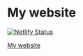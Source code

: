 # My website

[![Netlify Status](https://api.netlify.com/api/v1/badges/63d29d59-3703-4c59-9b56-545f4a5cd1f6/deploy-status)](https://app.netlify.com/sites/fgaz/deploys)

[My website](https://fgaz.me)
